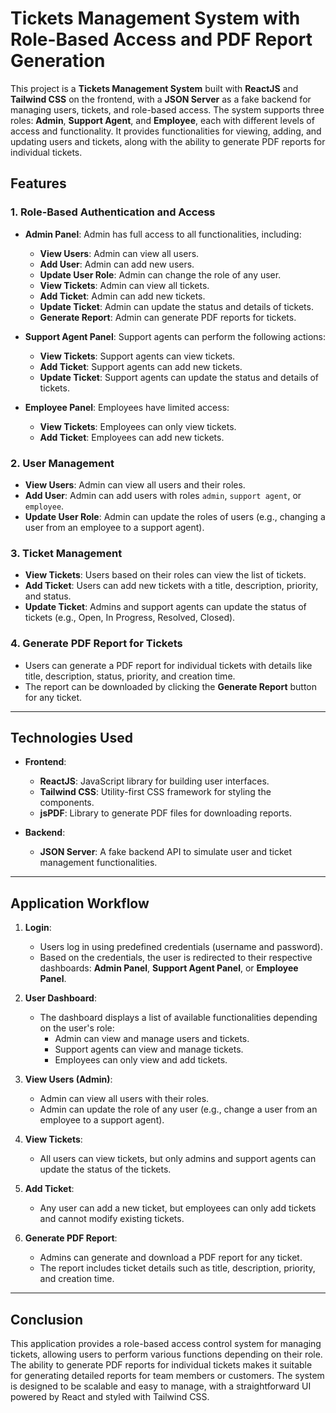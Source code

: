 # Tickets Management System with Role-Based Access and PDF Report Generation

This project is a **Tickets Management System** built with **ReactJS** and **Tailwind CSS** on the frontend, with a **JSON Server** as a fake backend for managing users, tickets, and role-based access. The system supports three roles: **Admin**, **Support Agent**, and **Employee**, each with different levels of access and functionality. It provides functionalities for viewing, adding, and updating users and tickets, along with the ability to generate PDF reports for individual tickets.

## Features

### 1. **Role-Based Authentication and Access**
   - **Admin Panel**: Admin has full access to all functionalities, including:
     - **View Users**: Admin can view all users.
     - **Add User**: Admin can add new users.
     - **Update User Role**: Admin can change the role of any user.
     - **View Tickets**: Admin can view all tickets.
     - **Add Ticket**: Admin can add new tickets.
     - **Update Ticket**: Admin can update the status and details of tickets.
     - **Generate Report**: Admin can generate PDF reports for tickets.
   
   - **Support Agent Panel**: Support agents can perform the following actions:
     - **View Tickets**: Support agents can view tickets.
     - **Add Ticket**: Support agents can add new tickets.
     - **Update Ticket**: Support agents can update the status and details of tickets.

   - **Employee Panel**: Employees have limited access:
     - **View Tickets**: Employees can only view tickets.
     - **Add Ticket**: Employees can add new tickets.

### 2. **User Management**
   - **View Users**: Admin can view all users and their roles.
   - **Add User**: Admin can add users with roles `admin`, `support agent`, or `employee`.
   - **Update User Role**: Admin can update the roles of users (e.g., changing a user from an employee to a support agent).

### 3. **Ticket Management**
   - **View Tickets**: Users based on their roles can view the list of tickets.
   - **Add Ticket**: Users can add new tickets with a title, description, priority, and status.
   - **Update Ticket**: Admins and support agents can update the status of tickets (e.g., Open, In Progress, Resolved, Closed).

### 4. **Generate PDF Report for Tickets**
   - Users can generate a PDF report for individual tickets with details like title, description, status, priority, and creation time.
   - The report can be downloaded by clicking the **Generate Report** button for any ticket.

---

## Technologies Used

- **Frontend**:
  - **ReactJS**: JavaScript library for building user interfaces.
  - **Tailwind CSS**: Utility-first CSS framework for styling the components.
  - **jsPDF**: Library to generate PDF files for downloading reports.

- **Backend**:
  - **JSON Server**: A fake backend API to simulate user and ticket management functionalities.

---


## Application Workflow

1. **Login**: 
   - Users log in using predefined credentials (username and password).
   - Based on the credentials, the user is redirected to their respective dashboards: **Admin Panel**, **Support Agent Panel**, or **Employee Panel**.

2. **User Dashboard**:
   - The dashboard displays a list of available functionalities depending on the user's role:
     - Admin can view and manage users and tickets.
     - Support agents can view and manage tickets.
     - Employees can only view and add tickets.

3. **View Users (Admin)**:
   - Admin can view all users with their roles.
   - Admin can update the role of any user (e.g., change a user from an employee to a support agent).

4. **View Tickets**:
   - All users can view tickets, but only admins and support agents can update the status of the tickets.
   
5. **Add Ticket**:
   - Any user can add a new ticket, but employees can only add tickets and cannot modify existing tickets.
   
6. **Generate PDF Report**:
   - Admins can generate and download a PDF report for any ticket.
   - The report includes ticket details such as title, description, priority, and creation time.

---


## Conclusion

This application provides a role-based access control system for managing tickets, allowing users to perform various functions depending on their role. The ability to generate PDF reports for individual tickets makes it suitable for generating detailed reports for team members or customers. The system is designed to be scalable and easy to manage, with a straightforward UI powered by React and styled with Tailwind CSS.
